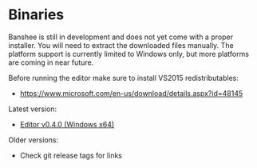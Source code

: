 # Binaries

Banshee is still in development and does not yet come with a proper installer. You will need to extract the downloaded files manually. The platform support is currently limited to Windows only, but more platforms are coming in near future.

Before running the editor make sure to install VS2015 redistributables: 
 - https://www.microsoft.com/en-us/download/details.aspx?id=48145

Latest version:
 - [Editor v0.4.0 (Windows x64)](http://bearishsun.thalassa.feralhosting.com/Banshee_Win_x64_v0.4.0.zip)
 
Older versions:
 - Check git release tags for links
